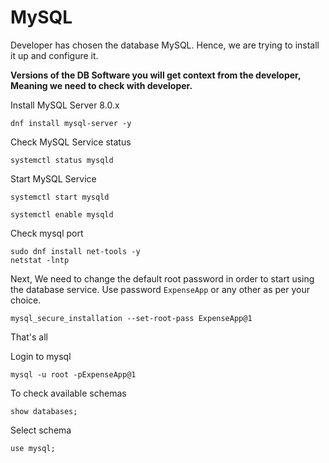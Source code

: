 # MySQL

Developer has chosen the database MySQL. Hence, we are trying to install it up and configure it.

**Versions of the DB Software you will get context from the developer, Meaning we need to check with developer.**

Install MySQL Server 8.0.x

```
dnf install mysql-server -y
```
Check MySQL Service status

```
systemctl status mysqld
```
Start MySQL Service

```
systemctl start mysqld
```
```
systemctl enable mysqld
```
Check mysql port
```
sudo dnf install net-tools -y
netstat -lntp 
```

Next, We need to change the default root password in order to start using the database service. Use password ```ExpenseApp``` or any other as per your choice.

```
mysql_secure_installation --set-root-pass ExpenseApp@1
```
That's all

Login to mysql
```
mysql -u root -pExpenseApp@1
```
To check available schemas 
```
show databases;
```
Select schema
```
use mysql;
```
